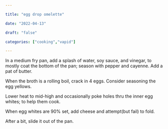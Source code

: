 ```yaml
---

title: "egg drop omelette"

date: "2022-04-13"

draft: "false"

categories: ["cooking","vapid"]

---
```


In a medium fry pan, add a splash of water, soy sauce, and vinegar, to mostly coat the bottom of the pan; season with pepper and cayenne. Add a pat of butter.

When the broth is a rolling boil, crack in 4 eggs. Consider seasoning the egg yellows.

Lower heat to mid-high and occasionally poke holes thru the inner egg whites; to help them cook.

When egg whites are 90% set, add cheese and attempt(but fail) to fold.

After a bit, slide it out of the pan.